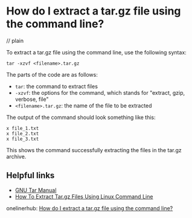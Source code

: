# How do I extract a tar.gz file using the command line?
// plain

To extract a tar.gz file using the command line, use the following syntax:
```
tar -xzvf <filename>.tar.gz
```

The parts of the code are as follows:
- `tar`: the command to extract files
- `-xzvf`: the options for the command, which stands for "extract, gzip, verbose, file"
- `<filename>.tar.gz`: the name of the file to be extracted

The output of the command should look something like this:
```
x file_1.txt
x file_2.txt
x file_3.txt
```

This shows the command successfully extracting the files in the tar.gz archive.

## Helpful links
- [GNU Tar Manual](https://www.gnu.org/software/tar/manual/html_node/tar_49.html)
- [How To Extract Tar.gz Files Using Linux Command Line](https://www.linuxtechi.com/extract-tar-gz-files-using-linux-command-line/)

onelinerhub: [How do I extract a tar.gz file using the command line?](https://onelinerhub.com/cli-tar/how-do-i-extract-a-tar-gz-file-using-the-command-line)